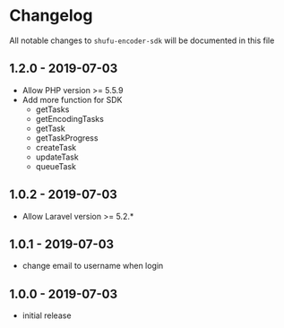 # Changelog

All notable changes to `shufu-encoder-sdk` will be documented in this file

## 1.2.0  - 2019-07-03

- Allow PHP version >= 5.5.9
- Add more function for SDK
  - getTasks
  - getEncodingTasks
  - getTask
  - getTaskProgress
  - createTask
  - updateTask
  - queueTask

## 1.0.2 - 2019-07-03

- Allow Laravel version >= 5.2.*

## 1.0.1 - 2019-07-03

- change email to username when login

## 1.0.0 - 2019-07-03

- initial release
